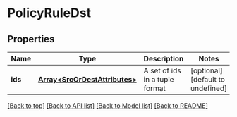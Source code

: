 # PolicyRuleDst

## Properties

|Name | Type | Description | Notes|
|------------ | ------------- | ------------- | -------------|
|**ids** | [**Array&lt;SrcOrDestAttributes&gt;**](SrcOrDestAttributes.md) | A set of ids in a tuple format | [optional] [default to undefined]|




[[Back to top]](#) [[Back to API list]](../../README.md#documentation-for-api-endpoints) [[Back to Model list]](../../README.md#documentation-for-models) [[Back to README]](../../README.md)
